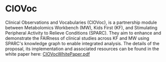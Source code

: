 # ClOVoc
Clinical Observations and Vocabularies (ClOVoc),
is a partnership module between Metabolomics Workbench (MW), Kids First (KF), and Stimulating Peripheral Activity to Relieve Conditions (SPARC). They aim to enhance and demonstrate the FAIRness of clinical studies across KF and MW using SPARC's knowledge graph to enable integrated analysis. The details of the proposal, its implementation and associated resources can be found in the white paper here: [ClOVocWhitePaper.pdf](https://github.com/rsvasangh/ClOVoc/files/9680104/ClOVocWhitePaper.pdf)
